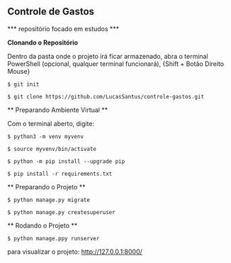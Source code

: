## Controle de Gastos

*** repositório focado em estudos ***

**Clonando o Repositório**

Dentro da pasta onde o projeto irá ficar armazenado, abra o terminal PowerShell (opcional, qualquer terminal funcionará), {Shift + Botão Direito Mouse}

```
$ git init

$ git clone https://github.com/LucasSantus/controle-gastos.git
```

** Preparando Ambiente Virtual **

Com o terminal aberto, digite:

```
$ python3 -m venv myvenv

$ source myvenv/bin/activate

$ python -m pip install --upgrade pip

$ pip install -r requirements.txt
```

** Preparando o Projeto **

```
$ python manage.py migrate

$ python manage.py createsuperuser
```

** Rodando o Projeto **

```
$ python manage.ppy runserver
```

para visualizar o projeto: http://127.0.0.1:8000/
